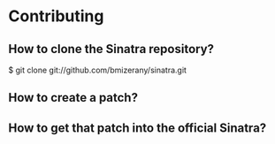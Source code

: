 Contributing
============

How to clone the Sinatra repository?
------------------------------------
$ git clone git://github.com/bmizerany/sinatra.git

How to create a patch?
----------------------

How to get that patch into the official Sinatra?
------------------------------------------------
